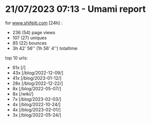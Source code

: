 # 21/07/2023 07:13 - Umami report
for www.shifeiti.com [24h] :

 - 236 (54) page views
 - 107 (27) uniques
 - 85 (22) bounces
 - 3h 42' 56'' (1h 56' 4'') totaltime


top 10 urls:
 - 61x [/]
 - 43x [/blog/2022-12-09/]
 - 41x [/blog/2023-01-12/]
 - 28x [/blog/2022-12-22/]
 - 8x [/blog/2022-05-07/]
 - 8x [/wiki/]
 - 7x [/blog/2023-02-03/]
 - 4x [/blog/2022-10-24/]
 - 4x [/blog/2023-02-01/]
 - 3x [/blog/2022-05-24/]


